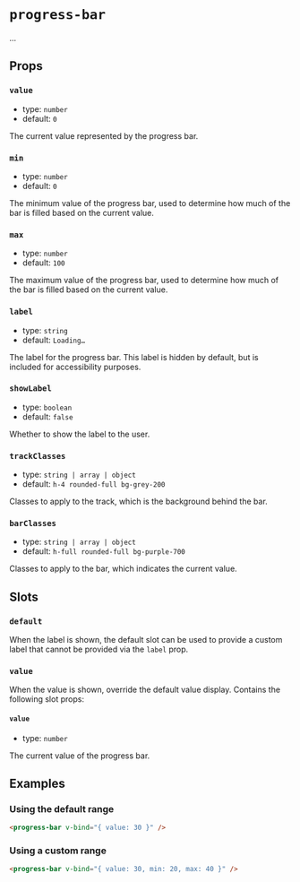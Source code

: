 # `progress-bar`

...

## Props

### `value`

- type: `number`
- default: `0`

The current value represented by the progress bar.

### `min`

- type: `number`
- default: `0`

The minimum value of the progress bar, used to determine how much of the bar is filled based on the current value.

### `max`

- type: `number`
- default: `100`

The maximum value of the progress bar, used to determine how much of the bar is filled based on the current value.

### `label`

- type: `string`
- default: `Loading…`

The label for the progress bar. This label is hidden by default, but is included for accessibility purposes.

### `showLabel`

- type: `boolean`
- default: `false`

Whether to show the label to the user.

### `trackClasses`

- type: `string | array | object`
- default: `h-4 rounded-full bg-grey-200`

Classes to apply to the track, which is the background behind the bar.

### `barClasses`

- type: `string | array | object`
- default: `h-full rounded-full bg-purple-700`

Classes to apply to the bar, which indicates the current value.

## Slots

### `default`

When the label is shown, the default slot can be used to provide a custom label that cannot be provided via the `label` prop.

### `value`

When the value is shown, override the default value display. Contains the following slot props:

#### `value`

- type: `number`

The current value of the progress bar.

## Examples

### Using the default range

```html
<progress-bar v-bind="{ value: 30 }" />
```

### Using a custom range

```html
<progress-bar v-bind="{ value: 30, min: 20, max: 40 }" />
```
